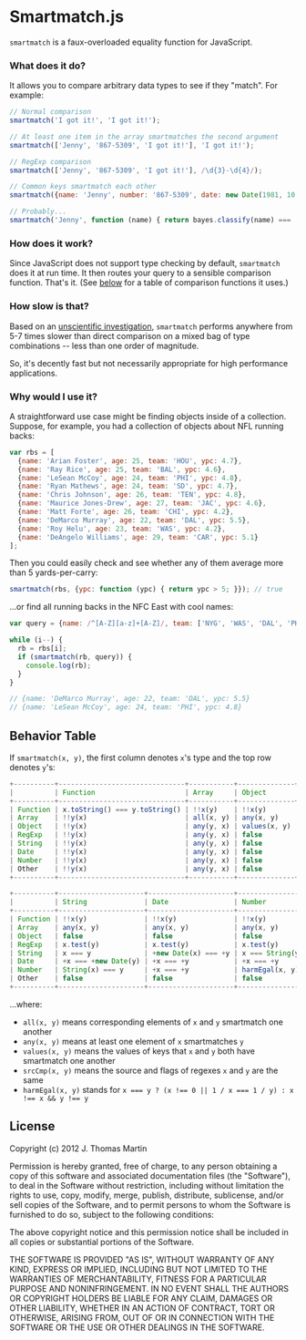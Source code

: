 # Smartmatch.js

`smartmatch` is a faux-overloaded equality function for JavaScript.

### What does it do?

It allows you to compare arbitrary data types to see if they "match".  For example:

```js
// Normal comparison
smartmatch('I got it!', 'I got it!');

// At least one item in the array smartmatches the second argument
smartmatch(['Jenny', '867-5309', 'I got it!'], 'I got it!');

// RegExp comparison
smartmatch(['Jenny', '867-5309', 'I got it!'], /\d{3}-\d{4}/);

// Common keys smartmatch each other
smartmatch({name: 'Jenny', number: '867-5309', date: new Date(1981, 10, 16)}, {date: '16-Nov-1981'});

// Probably...
smartmatch('Jenny', function (name) { return bayes.classify(name) === 'female'; });
```

### How does it work?

Since JavaScript does not support type checking by default, `smartmatch` does it at run time.  It then routes your query to a sensible comparison function.  That's it.  (See [below](https://github.com/jthomm/smartmatch#behavior-table) for a table of comparison functions it uses.)

### How slow is that?

Based on an [unscientific investigation](http://jsperf.com/smartmatch-vs-direct-comparison/2), `smartmatch` performs anywhere from 5-7 times slower than direct comparison on a mixed bag of type combinations -- less than one order of magnitude.

So, it's decently fast but not necessarily appropriate for high performance applications.

### Why would I use it?

A straightforward use case might be finding objects inside of a collection.  Suppose, for example, you had a collection of objects about NFL running backs:

```js
var rbs = [
  {name: 'Arian Foster', age: 25, team: 'HOU', ypc: 4.7},
  {name: 'Ray Rice', age: 25, team: 'BAL', ypc: 4.6},
  {name: 'LeSean McCoy', age: 24, team: 'PHI', ypc: 4.8},
  {name: 'Ryan Mathews', age: 24, team: 'SD', ypc: 4.7},
  {name: 'Chris Johnson', age: 26, team: 'TEN', ypc: 4.8},
  {name: 'Maurice Jones-Drew', age: 27, team: 'JAC', ypc: 4.6},
  {name: 'Matt Forte', age: 26, team: 'CHI', ypc: 4.2},
  {name: 'DeMarco Murray', age: 22, team: 'DAL', ypc: 5.5},
  {name: 'Roy Helu', age: 23, team: 'WAS', ypc: 4.2},
  {name: 'DeAngelo Williams', age: 29, team: 'CAR', ypc: 5.1}
];
```

Then you could easily check and see whether any of them average more than 5 yards-per-carry:

```js
smartmatch(rbs, {ypc: function (ypc) { return ypc > 5; }}); // true
```

...or find all running backs in the NFC East with cool names:

```js
var query = {name: /^[A-Z][a-z]+[A-Z]/, team: ['NYG', 'WAS', 'DAL', 'PHI']}, i = rbs.length, rb;

while (i--) {
  rb = rbs[i];
  if (smartmatch(rb, query)) {
    console.log(rb);
  }
}

// {name: 'DeMarco Murray', age: 22, team: 'DAL', ypc: 5.5}
// {name: 'LeSean McCoy', age: 24, team: 'PHI', ypc: 4.8}
```

## Behavior Table

If `smartmatch(x, y)`, the first column denotes `x`'s type and the top row denotes `y`'s:

```js
+----------+-------------------------------+-----------+--------------+--------------+
|          | Function                      | Array     | Object       | RegExp       |
+----------+-------------------------------+-----------+--------------+--------------+
| Function | x.toString() === y.toString() | !!x(y)    | !!x(y)       | !!x(y)       |
| Array    | !!y(x)                        | all(x, y) | any(x, y)    | any(x, y)    |
| Object   | !!y(x)                        | any(y, x) | values(x, y) | false        |
| RegExp   | !!y(x)                        | any(y, x) | false        | srcCmp(x, y) |
| String   | !!y(x)                        | any(y, x) | false        | y.test(x)    |
| Date     | !!y(x)                        | any(y, x) | false        | y.test(x)    |
| Number   | !!y(x)                        | any(y, x) | false        | y.test(x)    |
| Other    | !!y(x)                        | any(y, x) | false        | false        |
+----------+-------------------------------+-----------+--------------+--------------+
```
```js
+----------+---------------------+---------------------+-----------------+-----------+
|          | String              | Date                | Number          | Other     |
+----------+---------------------+---------------------+-----------------+-----------+
| Function | !!x(y)              | !!x(y)              | !!x(y)          | !!x(y)    |
| Array    | any(x, y)           | any(x, y)           | any(x, y)       | any(x, y) |
| Object   | false               | false               | false           | false     |
| RegExp   | x.test(y)           | x.test(y)           | x.test(y)       | false     |
| String   | x === y             | +new Date(x) === +y | x === String(y) | false     |
| Date     | +x === +new Date(y) | +x === +y           | +x === +y       | false     |
| Number   | String(x) === y     | +x === +y           | harmEgal(x, y)  | false     |
| Other    | false               | false               | false           | x === y   |
+----------+---------------------+---------------------+-----------------+-----------+
```

...where:

* `all(x, y)` means corresponding elements of `x` and `y` smartmatch one another
* `any(x, y)` means at least one element of `x` smartmatches `y`
* `values(x, y)` means the values of keys that `x` and `y` both have smartmatch one another
* `srcCmp(x, y)` means the source and flags of regexes `x` and `y` are the same
* `harmEgal(x, y)` stands for `x === y ? (x !== 0 || 1 / x === 1 / y) : x !== x && y !== y`

## License

Copyright (c) 2012 J. Thomas Martin

Permission is hereby granted, free of charge, to any person obtaining a copy of this software and associated documentation files (the "Software"), to deal in the Software without restriction, including without limitation the rights to use, copy, modify, merge, publish, distribute, sublicense, and/or sell copies of the Software, and to permit persons to whom the Software is furnished to do so, subject to the following conditions:

The above copyright notice and this permission notice shall be included in all copies or substantial portions of the Software.

THE SOFTWARE IS PROVIDED "AS IS", WITHOUT WARRANTY OF ANY KIND, EXPRESS OR IMPLIED, INCLUDING BUT NOT LIMITED TO THE WARRANTIES OF MERCHANTABILITY, FITNESS FOR A PARTICULAR PURPOSE AND NONINFRINGEMENT. IN NO EVENT SHALL THE AUTHORS OR COPYRIGHT HOLDERS BE LIABLE FOR ANY CLAIM, DAMAGES OR OTHER LIABILITY, WHETHER IN AN ACTION OF CONTRACT, TORT OR OTHERWISE, ARISING FROM, OUT OF OR IN CONNECTION WITH THE SOFTWARE OR THE USE OR OTHER DEALINGS IN THE SOFTWARE.